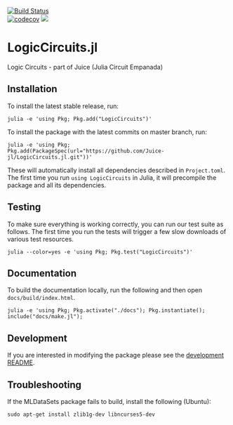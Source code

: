 [![Build Status](https://travis-ci.org/Juice-jl/LogicCircuits.jl.svg?branch=master)](https://travis-ci.org/Juice-jl/LogicCircuits.jl)	
[![codecov](https://codecov.io/gh/Juice-jl/LogicCircuits.jl/branch/master/graph/badge.svg)](https://codecov.io/gh/Juice-jl/LogicCircuits.jl)
[![](https://img.shields.io/badge/docs-dev-blue.svg)](https://juice-jl.github.io/LogicCircuits.jl/dev)

# LogicCircuits.jl
Logic Circuits - part of Juice (Julia Circuit Empanada)

## Installation

To install the latest stable release, run:

    julia -e 'using Pkg; Pkg.add("LogicCircuits")'

To install the package with the latest commits on master branch, run:

    julia -e 'using Pkg; Pkg.add(PackageSpec(url="https://github.com/Juice-jl/LogicCircuits.jl.git"))'

These will automatically install all dependencies described in `Project.toml`.
The first time you run `using LogicCircuits` in Julia, it will precompile the package and all its dependencies.

## Testing
To make sure everything is working correctly, you can run our test suite as follows. The first time you run the tests will trigger a few slow downloads of various test resources.

    julia --color=yes -e 'using Pkg; Pkg.test("LogicCircuits")'

## Documentation

To build the documentation locally, run the following and then open `docs/build/index.html`.

    julia -e 'using Pkg; Pkg.activate("./docs"); Pkg.instantiate(); include("docs/make.jl");

## Development

If you are interested in modifying the package please see the [development README](README_DEV.md).

## Troubleshooting

If the MLDataSets package fails to build, install the following (Ubuntu):

  ``sudo apt-get install zlib1g-dev libncurses5-dev``
